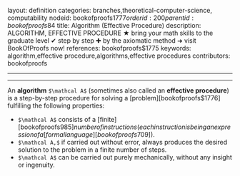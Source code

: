 layout: definition
categories: branches,theoretical-computer-science, computability
nodeid: bookofproofs$1777
orderid: 200
parentid: bookofproofs$84
title: Algorithm (Effective Procedure)
description: ALGORITHM, EFFECTIVE PROCEDURE ★ bring your math skills to the graduate level ✔ step by step ✚ by the axiomatic method ➜ visit BookOfProofs now!
references: bookofproofs$1775
keywords: algorithm,effective procedure,algorithms,effective procedures
contributors: bookofproofs

---


---

An **algorithm** `$\mathcal A$` (sometimes also called an **effective procedure**) is a step-by-step procedure for solving a [problem][bookofproofs$1776] fulfilling the following properties:

* `$\mathcal A$` consists of a [finite][bookofproofs$985] number of instructions (each instruction is being an expression of a [formal language][bookofproofs$709]).
* `$\mathcal A,$` if carried out without error, always produces the desired solution to the problem in a finite number of steps. 
* `$\mathcal A$` can be carried out purely mechanically, without any insight or ingenuity.
